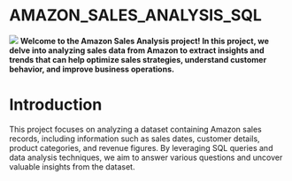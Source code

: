 # AMAZON_SALES_ANALYSIS_SQL
![](https://www.supplychain247.com/images/article/amazon_india_wide_image.jpg)
**Welcome to the Amazon Sales Analysis project! In this project, we delve into analyzing sales data from Amazon to extract insights and trends that can help optimize sales strategies, understand customer behavior, and improve business operations.**
# Introduction
This project focuses on analyzing a dataset containing Amazon sales records, including information such as sales dates, customer details, product categories, and revenue figures. By leveraging SQL queries and data analysis techniques, we aim to answer various questions and uncover valuable insights from the dataset.
